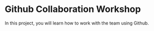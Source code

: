 # Github Collaboration Workshop

In this project, you will learn how to work with the team using Github.
